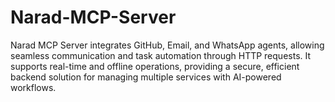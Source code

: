 # Narad-MCP-Server
Narad MCP Server integrates GitHub, Email, and WhatsApp agents, allowing seamless communication and task automation through HTTP requests. It supports real-time and offline operations, providing a secure, efficient backend solution for managing multiple services with AI-powered workflows.
